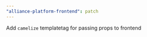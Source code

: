```yaml
---
"alliance-platform-frontend": patch
---
```


Add `camelize` templatetag for passing props to frontend
